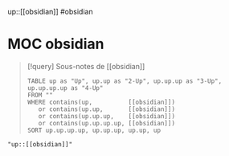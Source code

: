 up::[[obsidian]]
#obsidian
# MOC obsidian

> [!query] Sous-notes de [[obsidian]]
> ```dataview
> TABLE up as "Up", up.up as "2-Up", up.up.up as "3-Up", up.up.up.up as "4-Up"
> FROM ""
> WHERE contains(up,          [[obsidian]])
>    or contains(up.up,       [[obsidian]])
>    or contains(up.up.up,    [[obsidian]])
>    or contains(up.up.up.up, [[obsidian]])
> SORT up.up.up.up, up.up.up, up.up, up
> ```


```query
"up::[[obsidian]]"
```



